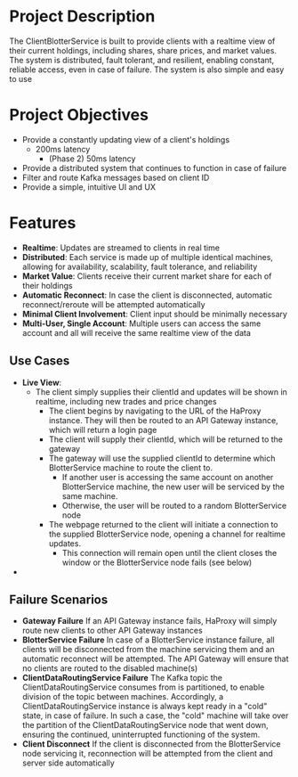 # Project Description
The ClientBlotterService is built to provide clients with a realtime view of their current holdings, including shares, share prices, and market values. The system is distributed, fault tolerant, and resilient, enabling constant, reliable access, even in case of failure. The system is also simple and easy to use

# Project Objectives
- Provide a constantly updating view of a client's holdings
    - 200ms latency
        - (Phase 2) 50ms latency
- Provide a distributed system that continues to function in case of failure
- Filter and route Kafka messages based on client ID
- Provide a simple, intuitive UI and UX

# Features
- **Realtime**: Updates are streamed to clients in real time
- **Distributed**: Each service is made up of multiple identical machines, allowing for availability, scalability, fault tolerance, and reliability
- **Market Value**: Clients receive their current market share for each of their holdings
- **Automatic Reconnect**: In case the client is disconnected, automatic reconnect/reroute will be attempted automatically
- **Minimal Client Involvement**: Client input should be minimally necessary
- **Multi-User, Single Account**: Multiple users can access the same account and all will receive the same realtime view of the data

## Use Cases

- **Live View**:
    - The client simply supplies their clientId and updates will be shown in realtime, including new trades and price changes
        - The client begins by navigating to the URL of the HaProxy instance. They will then be routed to an API Gateway instance, which will return a login page
        - The client will supply their clientId, which will be returned to the gateway
        - The gateway will use the supplied clientId to determine which BlotterService machine to route the client to.
            - If another user is accessing the same account on another BlotterService machine, the new user will be serviced by the same  machine.
            - Otherwise, the user will be routed to a random BlotterService node
        - The webpage returned to the client will initiate a connection to the supplied BlotterService node, opening a channel for realtime updates.
            - This connection will remain open until the client closes the window or the BlotterService node fails (see below)
- 

## Failure Scenarios
- **Gateway Failure**
    If an API Gateway instance fails, HaProxy will simply route new clients to other API Gateway instances
- **BlotterService Failure**
    In case of a BlotterService instance failure, all clients will be disconnected from the machine servicing them and an automatic reconnect will be attempted. The API Gateway will ensure that no clients are routed to the disabled machine(s)
- **ClientDataRoutingService Failure**
    The Kafka topic the ClientDataRoutingService consumes from is partitioned, to enable division of the topic between machines. Accordingly, a ClientDataRoutingService instance is always kept ready in a "cold" state, in case of failure. In such a case, the "cold" machine will take over the partition of the ClientDataRoutingService node that went down, ensuring the continued, uninterrupted functioning of the system.
- **Client Disconnect**
    If the client is disconnected from the BlotterService node servicing it, reconnection will be attempted from the client and server side automatically